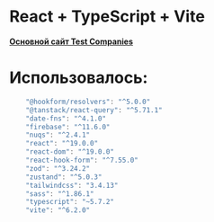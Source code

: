 # React + TypeScript + Vite

[**Основной сайт Test Companies**](https://companies-miroslav.web.app)

# Использовалось:

```ts
    "@hookform/resolvers": "^5.0.0"
    "@tanstack/react-query": "^5.71.1"
    "date-fns": "^4.1.0"
    "firebase": "^11.6.0"
    "nuqs": "^2.4.1"
    "react": "^19.0.0"
    "react-dom": "^19.0.0"
    "react-hook-form": "^7.55.0"
    "zod": "^3.24.2"
    "zustand": "^5.0.3"
    "tailwindcss": "3.4.13"
    "sass": "^1.86.1"
    "typescript": "~5.7.2"
    "vite": "^6.2.0"
```